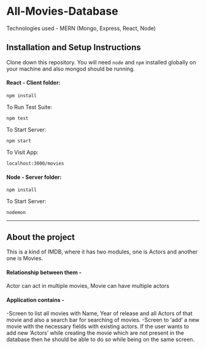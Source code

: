 # All-Movies-Database
Technologies used - MERN (Mongo, Express, React, Node)



## Installation and Setup Instructions

Clone down this repository. You will need `node` and `npm` installed globally on your machine and also mongod should be running.  

#### React - Client folder:

`npm install`  

To Run Test Suite:  

`npm test`  

To Start Server:

`npm start`   

To Visit App:

`localhost:3000/movies`  


#### Node - Server folder:

`npm install`  

To Start Server:

`nodemon` 

**********************************************************************************************************************

## About the project
This is a kind of IMDB, where it has two modules, one is Actors and another one is Movies.

#### Relationship between them -
Actor can act in multiple movies, 
Movie can have multiple actors

#### Application contains -
  -Screen to list all movies with Name, Year of release and all Actors of that movie and also a search bar for searching of movies.
  -Screen to ‘add’ a new movie with the necessary fields with existing actors. If the user wants to add
    new ‘Actors’ while creating the movie which are not present in the database then he should be able to
    do so while being on the same screen.
